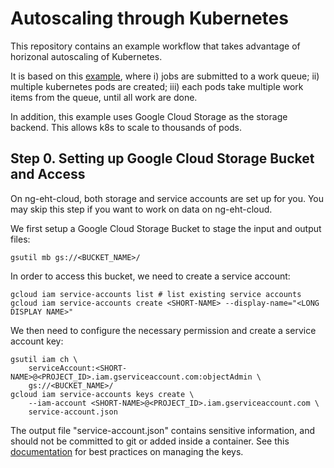 # Autoscaling through Kubernetes

This repository contains an example workflow that takes advantage of
horizonal autoscaling of Kubernetes.

It is based on this
[example](https://kubernetes.io/docs/tasks/job/fine-parallel-processing-work-queue/),
where
i) jobs are submitted to a work queue;
ii) multiple kubernetes pods are created;
iii) each pods take multiple work items from the queue, until all work are done.

In addition, this example uses Google Cloud Storage as the storage
backend.
This allows k8s to scale to thousands of pods.


## Step 0. Setting up Google Cloud Storage Bucket and Access

On ng-eht-cloud, both storage and service accounts are set up for you.
You may skip this step if you want to work on data on ng-eht-cloud.

We first setup a Google Cloud Storage Bucket to stage the input and
output files:

    gsutil mb gs://<BUCKET_NAME>/

In order to access this bucket, we need to create a service account:

    gcloud iam service-accounts list # list existing service accounts
    gcloud iam service-accounts create <SHORT-NAME> --display-name="<LONG DISPLAY NAME>"

We then need to configure the necessary permission and create a service account key:

    gsutil iam ch \
        serviceAccount:<SHORT-NAME>@<PROJECT_ID>.iam.gserviceaccount.com:objectAdmin \
        gs://<BUCKET_NAME>/
    gcloud iam service-accounts keys create \
        --iam-account <SHORT-NAME>@<PROJECT_ID>.iam.gserviceaccount.com \
        service-account.json

The output file "service-account.json" contains sensitive information,
and should not be committed to git or added inside a container.
See this
[documentation](https://cloud.google.com/iam/docs/creating-managing-service-account-keys)
for best practices on managing the keys.
